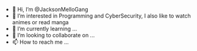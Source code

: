 - 👋 Hi, I’m @JacksonMelloGang
- 👀 I’m interested in Programming and CyberSecurity, I also like to watch animes or read manga
- 🌱 I’m currently learning ...
- 💞️ I’m looking to collaborate on ...
- 📫 How to reach me ...

<!---
JacksonMelloGang/JacksonMelloGang is a ✨ special ✨ repository because its `README.md` (this file) appears on your GitHub profile.
You can click the Preview link to take a look at your changes.
--->
